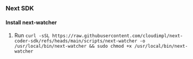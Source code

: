 ### Next SDK

#### Install next-watcher
1. Run `curl -sSL https://raw.githubusercontent.com/cloudimpl/next-coder-sdk/refs/heads/main/scripts/next-watcher -o /usr/local/bin/next-watcher && sudo chmod +x /usr/local/bin/next-watcher`